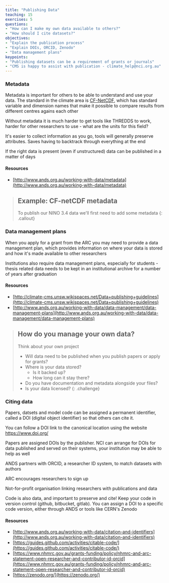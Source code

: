 ```yaml
---
title: "Publishing Data"
teaching: 15
exercises: 5
questions:
- "How can I make my own data available to others?"
- "How should I cite datasets?"
objectives:
- "Explain the publication process"
- "Explain DOIs, ORCID, Zenodo"
- "Data management plans"
keypoints:
- "Publishing datasets can be a requirement of grants or journals"
- "CMS is happy to assist with publication - climate_help@nci.org.au"
---
```


### Metadata

Metadata is important for others to be able to understand and use your data.
The standard in the climate area is [CF-NetCDF](http://cfconventions.org/),
which has standard variable and dimension names that make it possible to
compare results from different centres agains each other

Without metadata it is much harder to get tools like THREDDS to work, harder
for other researchers to use - what are the units for this field?

It's easier to collect information as you go, tools will generally preserve
attributes. Saves having to backtrack through everything at the end

If the right data is present (even if unstructured) data can be published in a
matter of days

#### Resources
 * [http://www.ands.org.au/working-with-data/metadata](http://www.ands.org.au/working-with-data/metadata)

> ## Example: CF-netCDF metadata
> To publish our NINO 3.4 data we'll first need to add some metadata
{: .callout}

### Data management plans

When you apply for a grant from the ARC you may need to provide a data
management plan, which provides information on where your data is stored and
how it's made available to other researchers

Institutions also require data management plans, especially for students -
thesis related data needs to be kept in an institutional archive for a number
of years after graduation


#### Resources
 * [http://climate-cms.unsw.wikispaces.net/Data+publishing+guidelines](http://climate-cms.unsw.wikispaces.net/Data+publishing+guidelines)
 * [http://www.ands.org.au/working-with-data/data-management/data-management-plans](http://www.ands.org.au/working-with-data/data-management/data-management-plans)

> ## How do you manage your own data?
> Think about your own project
> * Will data need to be published when you publish papers or apply for grants?
> * Where is your data stored?
>   * Is it backed up?
>   * How long can it stay there?
> * Do you have documentation and metadata alongside your files?
> * Is your data licensed?
{: .challenge}

### Citing data

Papers, datsets and model code can be assigned a permanent identifier, called a
DOI (digital object identifier) so that others can cite it.

You can follow a DOI link to the canonical location using the website https://www.doi.org/

Papers are assigned DOIs by the publisher. NCI can arrange for DOIs for data
published and served on their systems, your institution may be able to help as
well

ANDS partners with ORCID, a researcher ID system, to match datasets with authors

ARC encourages researchers to sign up

Not-for-profit organisation linking researchers with publications and data

Code is also data, and important to preserve and cite! Keep your code in
version control (github, bitbucket, gitlab). You can assign a DOI to a specific
code version, either through ANDS or tools like CERN's Zenodo

#### Resources
 * [http://www.ands.org.au/working-with-data/citation-and-identifiers](http://www.ands.org.au/working-with-data/citation-and-identifiers)
 * [https://guides.github.com/activities/citable-code/](https://guides.github.com/activities/citable-code/)
 * [https://www.nhmrc.gov.au/grants-funding/policy/nhmrc-and-arc-statement-open-researcher-and-contributor-id-orcid](https://www.nhmrc.gov.au/grants-funding/policy/nhmrc-and-arc-statement-open-researcher-and-contributor-id-orcid)
 * [https://zenodo.org/](https://zenodo.org/)


